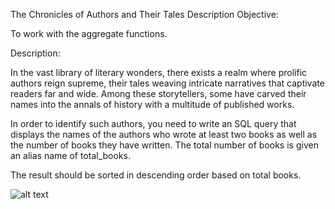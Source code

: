 The Chronicles of Authors and Their Tales
Description
Objective:

To work with the aggregate functions.

Description:

In the vast library of literary wonders, there exists a realm where prolific authors reign supreme, their tales weaving intricate narratives that captivate readers far and wide. Among these storytellers, some have carved their names into the annals of history with a multitude of published works.

In order to identify such authors, you need to write an SQL query that displays the names of the authors who wrote at least two books as well as the number of books they have written. The total number of books is given an alias name of total_books.

The result should be sorted in descending order based on total books.

![alt text](image.png)